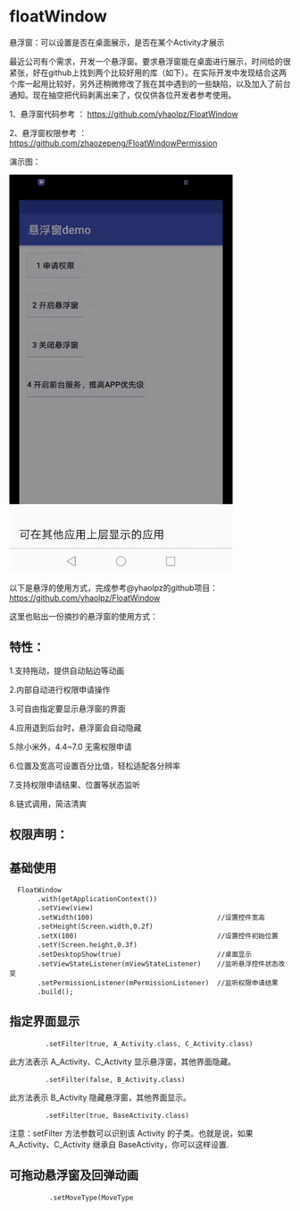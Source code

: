 # floatWindow
悬浮窗：可以设置是否在桌面展示，是否在某个Activity才展示

最近公司有个需求，开发一个悬浮窗。要求悬浮窗能在桌面进行展示，时间给的很紧张，好在github上找到两个比较好用的库（如下）。在实际开发中发现结合这两个库一起用比较好，另外还稍微修改了我在其中遇到的一些缺陷，以及加入了前台通知。现在抽空把代码剥离出来了，仅仅供各位开发者参考使用。

1、悬浮窗代码参考 ： https://github.com/yhaolpz/FloatWindow 

2、悬浮窗权限参考 ： https://github.com/zhaozepeng/FloatWindowPermission 


演示图：
 
![image](https://github.com/isayWu/floatWindow/blob/master/images/demo_2.gif)


以下是悬浮的使用方式，完成参考@yhaolpz的github项目：  https://github.com/yhaolpz/FloatWindow 

这里也贴出一份摘抄的悬浮窗的使用方式：

## 特性：

1.支持拖动，提供自动贴边等动画

2.内部自动进行权限申请操作

3.可自由指定要显示悬浮窗的界面

4.应用退到后台时，悬浮窗会自动隐藏

5.除小米外，4.4~7.0 无需权限申请

6.位置及宽高可设置百分比值，轻松适配各分辨率

7.支持权限申请结果、位置等状态监听

8.链式调用，简洁清爽


## 权限声明：

 <uses-permission android:name="android.permission.SYSTEM_ALERT_WINDOW" />
 
 
## 基础使用

      FloatWindow
           .with(getApplicationContext())
           .setView(view)
           .setWidth(100)                               //设置控件宽高
           .setHeight(Screen.width,0.2f)
           .setX(100)                                   //设置控件初始位置
           .setY(Screen.height,0.3f)
           .setDesktopShow(true)                        //桌面显示
           .setViewStateListener(mViewStateListener)    //监听悬浮控件状态改变
           .setPermissionListener(mPermissionListener)  //监听权限申请结果
           .build();
              
## 指定界面显示

             .setFilter(true, A_Activity.class, C_Activity.class)
此方法表示 A_Activity、C_Activity 显示悬浮窗，其他界面隐藏。

             .setFilter(false, B_Activity.class)
此方法表示 B_Activity 隐藏悬浮窗，其他界面显示。

             .setFilter(true, BaseActivity.class)
注意：setFilter 方法参数可以识别该 Activity 的子类。也就是说，如果 A_Activity、C_Activity 继承自 BaseActivity，你可以这样设置.
            
              
## 可拖动悬浮窗及回弹动画

              .setMoveType(MoveType
